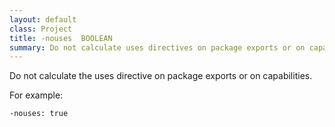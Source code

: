 ```yaml
---
layout: default
class: Project
title: -nouses  BOOLEAN
summary: Do not calculate uses directives on package exports or on capabilities. 
---
```


Do not calculate the uses directive on package exports or on capabilities.

For example:

    -nouses: true
